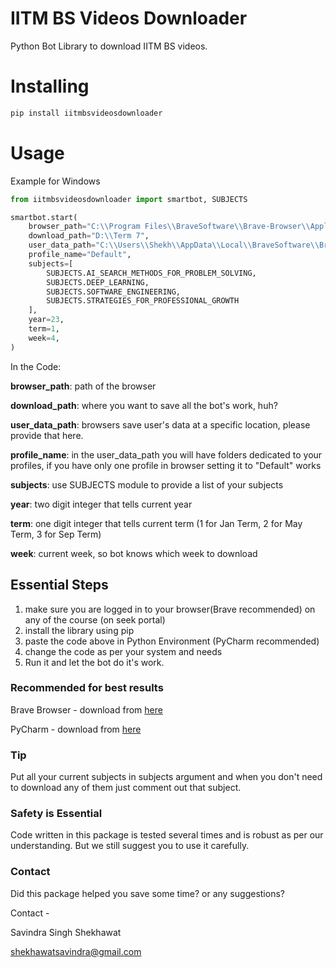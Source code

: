 

IITM BS Videos Downloader
===============
Python Bot Library to download IITM BS videos.

Installing
============

```bash
pip install iitmbsvideosdownloader
```

Usage
=====

Example for Windows

```python
from iitmbsvideosdownloader import smartbot, SUBJECTS

smartbot.start(
    browser_path="C:\\Program Files\\BraveSoftware\\Brave-Browser\\Application\\brave.exe",
    download_path="D:\\Term 7",
    user_data_path="C:\\Users\\Shekh\\AppData\\Local\\BraveSoftware\\Brave-Browser\\User Data",
    profile_name="Default",
    subjects=[
        SUBJECTS.AI_SEARCH_METHODS_FOR_PROBLEM_SOLVING,
        SUBJECTS.DEEP_LEARNING,
        SUBJECTS.SOFTWARE_ENGINEERING,
        SUBJECTS.STRATEGIES_FOR_PROFESSIONAL_GROWTH
    ],
    year=23,
    term=1,
    week=4,
)
```

In the Code:

**browser_path**: path of the browser

**download_path**: where you want to save all the bot's work, huh?

**user_data_path**: browsers save user's data at a specific location, please provide that here.

**profile_name**: in the user_data_path you will have folders dedicated to your profiles, if you have only one profile in browser setting it to "Default"  works

**subjects**: use SUBJECTS module to provide a list of your subjects

**year**: two digit integer that tells current year

**term**: one digit integer that tells current term (1 for Jan Term, 2 for May Term, 3 for Sep Term)

**week**: current week, so bot knows which week to download



## Essential Steps

1) make sure you are logged in to your browser(Brave recommended) on any of the course (on seek portal)
2) install the library using pip
3) paste the code above in Python Environment (PyCharm recommended)
4) change the code as per your system and needs
5) Run it and let the bot do it's work.



### Recommended for best results

Brave Browser - download from [here](https://brave.com/)

PyCharm - download from [here](https://www.jetbrains.com/pycharm/)



### Tip

Put all your current subjects in subjects argument and when you don't need to download any of them just comment out that subject.



### Safety is Essential

Code written in this package is tested several times and is robust as  per our understanding. But we still suggest you to use it carefully.



### Contact

Did this package helped you save some time? or any suggestions?

Contact - 

Savindra Singh Shekhawat

shekhawatsavindra@gmail.com

